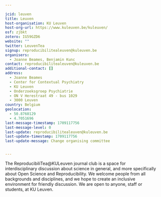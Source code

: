 ```yaml
---
    
jcid: leuven
title: Leuven
host-organisation: KU Leuven
host-org-url: https://www.kuleuven.be/kuleuven/
osf: zjbkt
zotero: IG59GZD6
website: ""
twitter: LeuvenTea
signup: reproducibilitealeuven@kuleuven.be
organisers:
  - Joanne Beames, Benjamin Kunc
contact: reproducibilitealeuven@kuleuven.be
additional-contact: []
address:
  - Joanne Beames
  - Center for Contextual Psychiatry
  - KU Leuven
  - Onderzoeksgroep Psychiatrie
  - ON V Herestraat 49 - bus 1029
  - 3000 Leuven
country: Belgium
geolocation:
  - 50.8760129
  - 4.7051696
last-message-timestamp: 1709117756
last-message-level: 0
last-update: reproducibilitealeuven@kuleuven.be
last-update-timestamp: 1709117756
last-update-message: Change organising committee


---
```


The ReproducibiliTea@KULeuven journal club is a space for interdisciplinary discussion about science in general, and more specifically about Open Science and Reproducibility. We welcome people from all backgrounds and disciplines, and we hope to create an inclusive environment for friendly discussion. We are open to anyone, staff or students, at KU Leuven.
